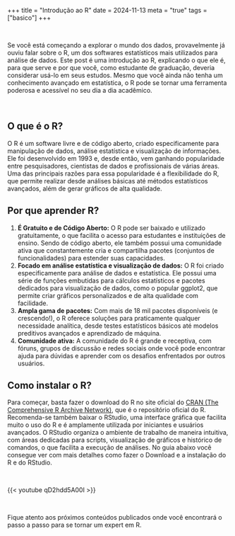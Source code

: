 +++
title = "Introdução ao R"
date = 2024-11-13
meta = "true"
tags = ["basico"]
+++


<br />

Se você está começando a explorar o mundo dos dados, provavelmente já ouviu falar sobre o R, um dos softwares estatísticos mais utilizados para análise de dados. Este post é uma introdução ao R, explicando o que ele é, para que serve e por que você, como estudante de graduação, deveria considerar usá-lo em seus estudos. Mesmo que você ainda não tenha um conhecimento avançado em estatística, o R pode se tornar uma ferramenta poderosa e acessível no seu dia a dia acadêmico.

<br />


## O que é o R?

O R é um software livre e de código aberto, criado especificamente para manipulação de dados, análise estatística e visualização de informações. Ele foi desenvolvido em 1993 e, desde então, vem ganhando popularidade entre pesquisadores, cientistas de dados e profissionais de várias áreas. Uma das principais razões para essa popularidade é a flexibilidade do R, que permite realizar desde análises básicas até métodos estatísticos avançados, além de gerar gráficos de alta qualidade.

## Por que aprender R?

1. **É Gratuito e de Código Aberto:** O R pode ser baixado e utilizado gratuitamente, o que facilita o acesso para estudantes e instituições de ensino. Sendo de código aberto, ele também possui uma comunidade ativa que constantemente cria e compartilha pacotes (conjuntos de funcionalidades) para estender suas capacidades.
2. **Focado em análise estatística e visualização de dados:** O R foi criado especificamente para análise de dados e estatística. Ele possui uma série de funções embutidas para cálculos estatísticos e pacotes dedicados para visualização de dados, como o popular ggplot2, que permite criar gráficos personalizados e de alta qualidade com facilidade.
3. **Ampla gama de pacotes:** Com mais de 18 mil pacotes disponíveis (e crescendo!), o R oferece soluções para praticamente qualquer necessidade analítica, desde testes estatísticos básicos até modelos preditivos avançados e aprendizado de máquina.
4. **Comunidade ativa:** A comunidade do R é grande e receptiva, com fóruns, grupos de discussão e redes sociais onde você pode encontrar ajuda para dúvidas e aprender com os desafios enfrentados por outros usuários.

## Como instalar o R?

Para começar, basta fazer o download do R no site oficial do [CRAN (The Comprehensive R Archive Network)](https://www.r-project.org/), que é o repositório oficial do R. Recomenda-se também baixar o RStudio, uma interface gráfica que facilita muito o uso do R e é amplamente utilizada por iniciantes e usuários avançados. O RStudio organiza o ambiente de trabalho de maneira intuitiva, com áreas dedicadas para scripts, visualização de gráficos e histórico de comandos, o que facilita a execução de análises. No guia abaixo você consegue ver com mais detalhes como fazer o Download e a instalação do R e do RStudio.

<br />

{{< youtube qD2hdd5A00I >}}

<br />

Fique atento aos próximos conteúdos publicados onde você encontrará o passo a passo para se tornar um expert em R.